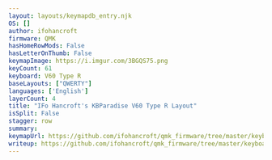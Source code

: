 ```yaml
---
layout: layouts/keymapdb_entry.njk
OS: []
author: ifohancroft
firmware: QMK
hasHomeRowMods: False
hasLetterOnThumb: False
keymapImage: https://i.imgur.com/3BGQS75.png
keyCount: 61
keyboard: V60 Type R
baseLayouts: ["QWERTY"]
languages: ['English']
layerCount: 4
title: "IFo Hancroft's KBParadise V60 Type R Layout"
isSplit: False
stagger: row
summary: 
keymapUrl: https://github.com/ifohancroft/qmk_firmware/tree/master/keyboards/v60_type_r/keymaps/ifohancroft
writeup: https://github.com/ifohancroft/qmk_firmware/tree/master/keyboards/v60_type_r/keymaps/ifohancroft/readme.md
---
```

